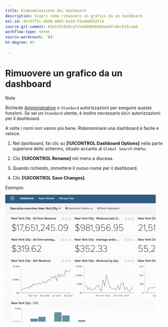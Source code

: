 ```yaml
---
title: Ridenominazione dei dashboard
description: Scopri come rimuovere un grafico da un dashboard.
exl-id: 45c67f3c-4660-4bb5-ba10-55ed666525f4
source-git-commit: 03a5161930cafcbe600b96465ee0fc0ecb25cae8
workflow-type: tm+mt
source-wordcount: '84'
ht-degree: 0%

---
```


# Rimuovere un grafico da un dashboard

>[!NOTE]
>
>Richiede [Amministratore](../../administrator/user-management/user-management.md) o `Standard` autorizzazioni per eseguire queste funzioni. Se sei un `Standard` utente, è inoltre necessario `Edit` autorizzazioni per il dashboard.

A volte i nomi non vanno più bene. Ridenominare una dashboard è facile e veloce.

1. Nel dashboard, fai clic su **[!UICONTROL Dashboard Options]** nella parte superiore dello schermo, situato accanto al `Global Search` menu.

1. Clic **[!UICONTROL Rename]** nel menu a discesa.

1. Quando richiesto, immettere il nuovo nome per il dashboard.

1. Clic **[!UICONTROL Save Changes]**.

Esempio:

![rinomina dashboard](../../assets/renaming-dboard.gif)
